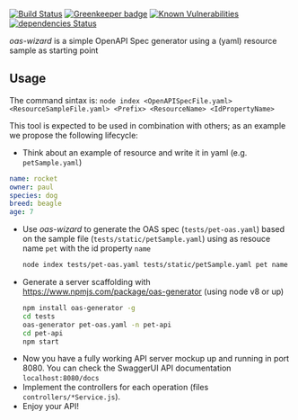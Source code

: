 [![Build Status](https://travis-ci.org/isa-group/oas-wizard.svg?branch=master)](https://travis-ci.org/isa-group/oas-wizard) 
[![Greenkeeper badge](https://badges.greenkeeper.io/isa-group/oas-wizard.svg)](https://greenkeeper.io/) 
[![Known Vulnerabilities](https://snyk.io/test/github/isa-group/oas-wizard/badge.svg?targetFile=package.json)](https://snyk.io/test/github/isa-group/oas-wizard?targetFile=package.json)
[![dependencies Status](https://david-dm.org/isa-group/oas-wizard/status.svg)](https://david-dm.org/isa-group/oas-wizard)

*oas-wizard* is a simple OpenAPI Spec generator using a (yaml) resource sample as starting point

## Usage

The command sintax is: 
`node index <OpenAPISpecFile.yaml> <ResourceSampleFile.yaml> <Prefix> <ResourceName> <IdPropertyName>`

This tool is expected to be used in combination with others; as an example we propose the following lifecycle:
 - Think about an example of resource and write it in yaml (e.g. `petSample.yaml`)
  ```yml
name: rocket
owner: paul
species: dog
breed: beagle
age: 7
```
 - Use *oas-wizard* to generate the OAS spec (`tests/pet-oas.yaml`) based on the sample file (`tests/static/petSample.yaml`) using as resouce name `pet` with the id property `name`
   ```bash
   node index tests/pet-oas.yaml tests/static/petSample.yaml pet name
   ```
 - Generate a server scaffolding with  https://www.npmjs.com/package/oas-generator (using node v8 or up) 
   ```bash
   npm install oas-generator -g
   cd tests
   oas-generator pet-oas.yaml -n pet-api
   cd pet-api
   npm start
   ```
- Now you have a fully working API server mockup up and running in port 8080. You can check the SwaggerUI API documentation `localhost:8080/docs`
- Implement the controllers for each operation (files  `controllers/*Service.js`).
- Enjoy your API!
 

